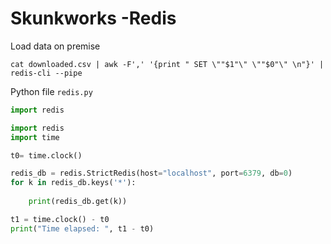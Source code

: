 # Skunkworks -Redis

Load data on premise
```
cat downloaded.csv | awk -F',' '{print " SET \""$1"\" \""$0"\" \n"}' | redis-cli --pipe 
```

Python file <code>redis.py</code>

```python
import redis

import redis
import time

t0= time.clock()

redis_db = redis.StrictRedis(host="localhost", port=6379, db=0)
for k in redis_db.keys('*'):
    
    print(redis_db.get(k))

t1 = time.clock() - t0
print("Time elapsed: ", t1 - t0)
```

